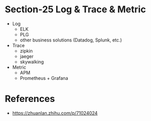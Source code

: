 # Section-25 Log & Trace & Metric
* Log
  * ELK
  * PLG
  * other business solutions (Datadog, Splunk, etc.)
* Trace
  * zipkin
  * jaeger
  * skywalking
* Metric
  * APM
  * Prometheus + Grafana

# References
* https://zhuanlan.zhihu.com/p/71024024
